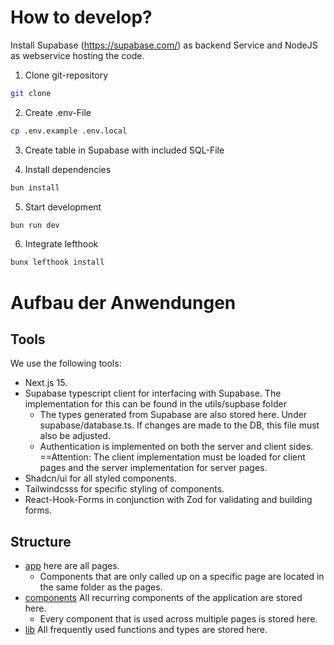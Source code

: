 # How to develop? 

Install Supabase (https://supabase.com/) as backend Service and NodeJS as webservice hosting the code.

1. Clone git-repository 
```bash
git clone
```
2. Create .env-File 
```bash
cp .env.example .env.local
```
3. Create table in Supabase with included SQL-File 

4. Install dependencies
```bash
bun install
```
5. Start development
```bash
bun run dev
```
6. Integrate lefthook 
```bash
bunx lefthook install
```

# Aufbau der Anwendungen 

## Tools 
We use the following tools: 
- Next.js 15. 
- Supabase typescript client for interfacing with Supabase. The implementation for this can be found in the utils/supbase folder
    - The types generated from Supabase are also stored here. Under supabase/database.ts. If changes are made to the DB, this file must also be adjusted.
    - Authentication is implemented on both the server and client sides. ==Attention: The client implementation must be loaded for client pages and the server implementation for server pages.
- Shadcn/ui for all styled components.
- Tailwindcsss for specific styling of components.
- React-Hook-Forms in conjunction with Zod for validating and building forms.

## Structure
- [app](./app) here are all pages.
    - Components that are only called up on a specific page are located in the same folder as the pages.
- [components](./components) All recurring components of the application are stored here.
    - Every component that is used across multiple pages is stored here.
- [lib](./lib) All frequently used functions and types are stored here.
